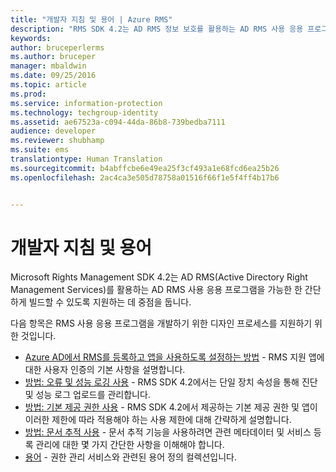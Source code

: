 ```yaml
---
title: "개발자 지침 및 용어 | Azure RMS"
description: "RMS SDK 4.2는 AD RMS 정보 보호를 활용하는 AD RMS 사용 응용 프로그램을 가능한 한 간단하게 빌드할 수 있도록 지원하는데 중점을 둡니다."
keywords: 
author: bruceperlerms
ms.author: bruceper
manager: mbaldwin
ms.date: 09/25/2016
ms.topic: article
ms.prod: 
ms.service: information-protection
ms.technology: techgroup-identity
ms.assetid: ae67523a-c094-44da-86b8-739bedba7111
audience: developer
ms.reviewer: shubhamp
ms.suite: ems
translationtype: Human Translation
ms.sourcegitcommit: b4abffcbe6e49ea25f3cf493a1e68fcd6ea25b26
ms.openlocfilehash: 2ac4ca3e505d78758a01516f66f1e5f4ff4b17b6


---
```


# <a name="developer-guidance-and-terms"></a>개발자 지침 및 용어
Microsoft Rights Management SDK 4.2는 AD RMS(Active Directory Right Management Services)를 활용하는 AD RMS 사용 응용 프로그램을 가능한 한 간단하게 빌드할 수 있도록 지원하는 데 중점을 둡니다.

다음 항목은 RMS 사용 응용 프로그램을 개발하기 위한 디자인 프로세스를 지원하기 위한 것입니다.

- [Azure AD에서 RMS를 등록하고 앱을 사용하도록 설정하는 방법](authentication-integration.md) - RMS 지원 앱에 대한 사용자 인증의 기본 사항을 설명합니다.
- [방법: 오류 및 성능 로깅 사용](enabling-logging.md) - RMS SDK 4.2에서는 단일 장치 속성을 통해 진단 및 성능 로그 업로드를 관리합니다.
- [방법: 기본 제공 권한 사용](built-in-rights-usage-restriction-reference.md) - RMS SDK 4.2에서 제공하는 기본 제공 권한 및 앱이 이러한 제한에 따라 적용해야 하는 사용 제한에 대해 간략하게 설명합니다.
- [방법: 문서 추적 사용](how-to-use-document-tracking.md) - 문서 추적 기능을 사용하려면 관련 메타데이터 및 서비스 등록 관리에 대한 몇 가지 간단한 사항을 이해해야 합니다.
- [용어](terms.md) - 권한 관리 서비스와 관련된 용어 정의 컬렉션입니다.

 

 

 



<!--HONumber=Sep16_HO5-->


